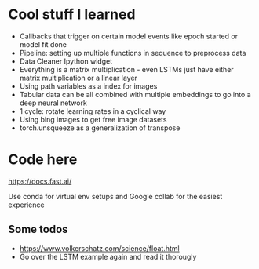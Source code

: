 # Cool stuff I learned

* Callbacks that trigger on certain model events like epoch started or model fit done
* Pipeline: setting up multiple functions in sequence to preprocess data
* Data Cleaner Ipython widget
* Everything is a matrix multiplication - even LSTMs just have either matrix multiplication or a linear layer
* Using path variables as a index for images
* Tabular data can be all combined with multiple embeddings to go into a deep neural network
* 1 cycle: rotate learning rates in a cyclical way
* Using bing images to get free image datasets
* torch.unsqueeze as a generalization of transpose

# Code here
https://docs.fast.ai/

Use conda for virtual env setups and Google collab for the easiest experience

## Some todos
* https://www.volkerschatz.com/science/float.html
* Go over the LSTM example again and read it thorougly